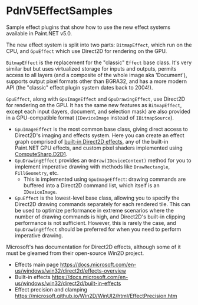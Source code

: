 # PdnV5EffectSamples
Sample effect plugins that show how to use the new effect systems available in Paint.NET v5.0.

The new effect system is split into two parts: `BitmapEffect`, which run on the CPU, and `GpuEffect` which use Direct2D for rendering on the GPU.

`BitmapEffect` is the replacement for the "classic" `Effect` base class. It's very similar but but uses virtualized storage for inputs and outputs, permits access to all layers (and a composite of the whole image aka 'Document'), supports output pixel formats other than BGRA32, and has a more modern API (the "classic" effect plugin system dates back to 2004!).

`GpuEffect`, along with `GpuImageEffect` and `GpuDrawingEffect`, use Direct2D for rendering on the GPU. It has the same new features as `BitmapEffect`, except each input (layers, document, and selection mask) are also provided in a GPU-compatible format (`IDeviceImage` instead of `IBitmapSource`).

- `GpuImageEffect` is the most common base class, giving direct access to Direct2D's imaging and effects system. Here you can create an effect graph comprised of [built-in Direct2D effects](https://learn.microsoft.com/en-us/windows/win32/direct2d/built-in-effects), any of the built-in Paint.NET GPU effects, and custom pixel shaders implemented using [ComputeSharp.D2D1](https://github.com/Sergio0694/ComputeSharp).
- `GpuDrawingEffect` provides an `OnDraw(IDeviceContext)` method for you to implement imperative drawing with methods like `DrawRectangle`, `FillGeometry`, etc.
  - This is implemented using `GpuImageEffect`: drawing commands are buffered into a Direct2D command list, which itself is an `IDeviceImage`.
- `GpuEffect` is the lowest-level base class, allowing you to specify the Direct2D drawing commands separately for each rendered tile. This can be used to optimize performance in extreme scenarios where the number of drawing commands is high, and Direct2D's built-in clipping performance is not sufficient. However, this is rarely the case, and `GpuDrawingEffect` should be preferred for when you need to perform imperative drawing.

Microsoft's has documentation for Direct2D effects, although some of it must be gleamed from their open-source Win2D project.
* Effects main page https://docs.microsoft.com/en-us/windows/win32/direct2d/effects-overview
* Built-in effects https://docs.microsoft.com/en-us/windows/win32/direct2d/built-in-effects
* Effect precision and clamping https://microsoft.github.io/Win2D/WinUI2/html/EffectPrecision.htm

